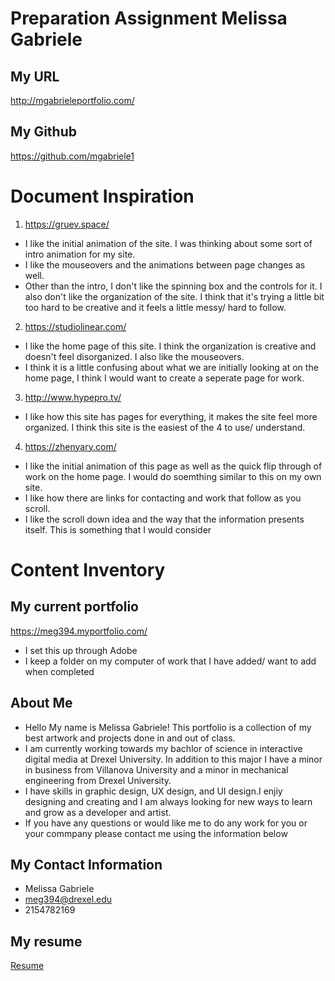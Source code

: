 # Preparation Assignment Melissa Gabriele

## My URL
http://mgabrieleportfolio.com/

## My Github
https://github.com/mgabriele1

# Document Inspiration
1. https://gruev.space/
  - I like the initial animation of the site. I was thinking about some sort of intro animation for my site.
  - I like the mouseovers and the animations between page changes as well.
  - Other than the intro, I don't like the spinning box and the controls for it. I also don't like the organization of the site. I think that it's trying a little bit too hard to be creative and it feels a little messy/ hard to follow.
2. https://studiolinear.com/
  - I like the home page of this site. I think the organization is creative and doesn't feel disorganized. I also like the mouseovers.
  - I think it is a little confusing about what we are initially looking at on the home page, I think I would want to create a seperate page for work.
3. http://www.hypepro.tv/
  - I like how this site has pages for everything, it makes the site feel more organized. I think this site is the easiest of the 4 to use/ understand.
4. https://zhenyary.com/
  - I like the initial animation of this page as well as the quick flip through of work on the home page. I would do soemthing similar to this on my own site.
  - I like how there are links for contacting and work that follow as you scroll.
  - I like the scroll down idea and the way that the information presents itself. This is something that I would consider

# Content Inventory
## My current portfolio
https://meg394.myportfolio.com/
 - I set this up through Adobe
 - I keep a folder on my computer of work that I have added/ want to add when completed
## About Me
 - Hello My name is Melissa Gabriele! This portfolio is a collection of my best artwork and projects done in and out of class. 
 - I am currently working towards my bachlor of science in interactive digital media at Drexel University. In addition to this major I have a minor in business from Villanova University and a minor in mechanical engineering from Drexel University. 
 - I have skills in graphic design, UX design, and UI design.I enjiy designing and creating and I am always looking for new ways to learn and grow as a developer and artist.
 - If you have any questions or would like me to do any work for you or your commpany please contact me using the information below
## My Contact Information
 - Melissa Gabriele
 - meg394@drexel.edu
 - 2154782169
## My resume
 <a href= Resume.pdf> Resume </a>
 